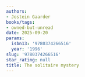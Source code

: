 ```yaml
---
authors:
- Jostein Gaarder
books/tags:
- owned-but-unread
date: 2025-09-20
params:
  isbn13: '9780374266516'
  year: '1996'
slug: '9780374266516'
star_rating: null
title: The solitaire mystery
---
```



<!--more-->
